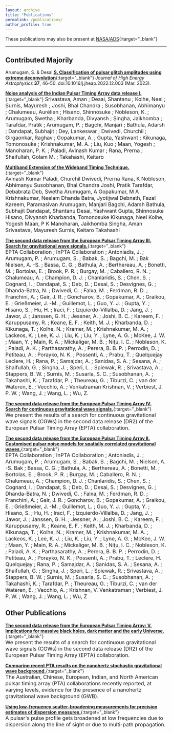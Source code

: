 ```yaml
---
layout: archive
title: "Publications"
permalink: /publications/
author_profile: true
---
```


These publications may also be present at [NASA/ADS](https://ui.adsabs.harvard.edu/search/p_=0&q=author%3A%22Arumugam%2C%20S.%22%20AND%20database%3Aastronomy&sort=date%20desc%2C%20bibcode%20desc){:target="_blank"}

---
## Contributed Majorily  

Arumugam, S. & Desai,[**S. Classification of pulsar glitch amplitudes using extreme deconvolution**](https://www.sciencedirect.com/science/article/abs/pii/S2214404822000799?via%3Dihub){:target="_blank"} *Journal of High Energy Astrophysics* **37**, 46–50. doi:10.1016/j.jheap.2022.12.003 (Mar. 2023).

[**Noise analysis of the Indian Pulsar Timing Array data release I.**](https://journals.aps.org/prd/abstract/10.1103/PhysRevD.108.023008){:target="_blank"}
<font size="3"> Srivastava, Aman ; Desai, Shantanu ; Kolhe, Neel ; Surnis, Mayuresh ; Joshi, Bhal Chandra ; Susobhanan, Abhimanyu ; Chalumeau, Aurélien ; Hisano, Shinnosuke ; Nobleson, K. ; Arumugam, Swetha ; Kharbanda, Divyansh ; Singha, Jaikhomba ; Tarafdar, Pratik ; Arumugam, P. ; Bagchi, Manjari ; Bathula, Adarsh ; Dandapat, Subhajit ; Dey, Lankeswar ; Dwivedi, Churchil ; Girgaonkar, Raghav ; Gopakumar, A. ; Gupta, Yashwant ; Kikunaga, Tomonosuke ; Krishnakumar, M. A. ; Liu, Kuo ; Maan, Yogesh ; Manoharan, P. K. ; Paladi, Avinash Kumar ; Rana, Prerna ; Shaifullah, Golam M. ; Takahashi, Keitaro </font>


[**Multiband Extension of the Wideband Timing Technique.**](https://academic.oup.com/mnras/article/527/1/213/7310865){:target="_blank"}  
<font size="3"> Avinash Kumar Paladi, Churchil Dwivedi, Prerna Rana, K Nobleson, Abhimanyu Susobhanan, Bhal Chandra Joshi, Pratik Tarafdar, Debabrata Deb, Swetha Arumugam, A Gopakumar, M A Krishnakumar, Neelam Dhanda Batra, Jyotijwal Debnath, Fazal Kareem, Paramasivan Arumugam, Manjari Bagchi, Adarsh Bathula, Subhajit Dandapat, Shantanu Desai, Yashwant Gupta, Shinnosuke Hisano, Divyansh Kharbanda, Tomonosuke Kikunaga, Neel Kolhe, Yogesh Maan, P K Manoharan, Jaikhomba Singha, Aman Srivastava, Mayuresh Surnis, Keitaro Takahashi </font>


[**The second data release from the European Pulsar Timing Array III. Search for gravitational wave
signals.**](https://www.aanda.org/articles/aa/abs/2023/10/aa46844-23/aa46844-23.html){:target="_blank"}  
<font size="3"> EPTA Collaboration ; InPTA Collaboration ; Antoniadis, J. ; Arumugam, P. ; Arumugam, S. ; Babak, S. ; Bagchi, M. ; Bak Nielsen, A. -S. ; Bassa, C. G. ; Bathula, A. ; Berthereau, A. ; Bonetti, M. ; Bortolas, E. ; Brook, P. R. ; Burgay, M. ; Caballero, R. N. ; Chalumeau, A. ; Champion, D. J. ; Chanlaridis, S. ; Chen, S. ; Cognard, I. ; Dandapat, S. ; Deb, D. ; Desai, S. ; Desvignes, G. ; Dhanda-Batra, N. ; Dwivedi, C. ; Falxa, M. ; Ferdman, R. D. ; Franchini, A. ; Gair, J. R. ; Goncharov, B. ; Gopakumar, A. ; Graikou, E. ; Grießmeier, J. -M. ; Guillemot, L. ; Guo, Y. J. ; Gupta, Y. ; Hisano, S. ; Hu, H. ; Iraci, F. ; Izquierdo-Villalba, D. ; Jang, J. ; Jawor, J. ; Janssen, G. H. ; Jessner, A. ; Joshi, B. C. ; Kareem, F. ; Karuppusamy, R. ; Keane, E. F. ; Keith, M. J. ; Kharbanda, D. ; Kikunaga, T. ; Kolhe, N. ; Kramer, M. ; Krishnakumar, M. A. ; Lackeos, K. ; Lee, K. J. ; Liu, K. ; Liu, Y. ; Lyne, A. G. ; McKee, J. W. ; Maan, Y. ; Main, R. A. ; Mickaliger, M. B. ; Niţu, I. C. ; Nobleson, K. ; Paladi, A. K. ; Parthasarathy, A. ; Perera, B. B. P. ; Perrodin, D. ; Petiteau, A. ; Porayko, N. K. ; Possenti, A. ; Prabu, T. ; Quelquejay Leclere, H. ; Rana, P. ; Samajdar, A. ; Sanidas, S. A. ; Sesana, A. ; Shaifullah, G. ; Singha, J. ; Speri, L. ; Spiewak, R. ; Srivastava, A. ; Stappers, B. W. ; Surnis, M. ; Susarla, S. C. ; Susobhanan, A. ; Takahashi, K. ; Tarafdar, P. ; Theureau, G. ; Tiburzi, C. ; van der Wateren, E. ; Vecchio, A. ; Venkatraman Krishnan, V. ; Verbiest, J. P. W. ; Wang, J. ; Wang, L. ; Wu, Z. </font>


[**The second data release from the European Pulsar Timing Array IV. Search for continuous gravitational
wave signals.**](https://arxiv.org/abs/2306.16226){:target="_blank"}  
<font size="3"> We present the results of a search for continuous gravitational wave signals (CGWs) in the second data release (DR2) of the European Pulsar Timing Array (EPTA) collaboration.</font>


[**The second data release from the European Pulsar Timing Array II. Customised pulsar noise models
for spatially correlated gravitational waves.**](https://www.aanda.org/articles/aa/full_html/2023/10/aa46842-23/aa46842-23.html){:target="_blank"}  
<font size="3"> EPTA Collaboration ; InPTA Collaboration ; Antoniadis, J. ; Arumugam, P. ; Arumugam, S.  ; Babak, S. ; Bagchi, M. ; Nielsen, A. -S. Bak ; Bassa, C. G. ; Bathula, A. ; Berthereau, A. ; Bonetti, M. ; Bortolas, E. ; Brook, P. R. ; Burgay, M. ; Caballero, R. N. ; Chalumeau, A. ; Champion, D. J. ; Chanlaridis, S. ; Chen, S. ; Cognard, I. ; Dandapat, S. ; Deb, D. ; Desai, S. ; Desvignes, G. ; Dhanda-Batra, N. ; Dwivedi, C. ; Falxa, M. ; Ferdman, R. D. ; Franchini, A. ; Gair, J. R. ; Goncharov, B. ; Gopakumar, A. ; Graikou, E. ; Grießmeier, J. -M. ; Guillemot, L. ; Guo, Y. J. ; Gupta, Y. ; Hisano, S. ; Hu, H. ; Iraci, F. ; Izquierdo-Villalba, D. ; Jang, J. ; Jawor, J. ; Janssen, G. H. ; Jessner, A. ; Joshi, B. C. ; Kareem, F. ; Karuppusamy, R. ; Keane, E. F. ; Keith, M. J. ; Kharbanda, D. ; Kikunaga, T. ; Kolhe, N. ; Kramer, M. ; Krishnakumar, M. A. ; Lackeos, K. ; Lee, K. J. ; Liu, K. ; Liu, Y. ; Lyne, A. G. ; McKee, J. W. ; Maan, Y. ; Main, R. A. ; Mickaliger, M. B. ; Niţu, I. C. ; Nobleson, K. ; Paladi, A. K. ; Parthasarathy, A. ; Perera, B. B. P. ; Perrodin, D. ; Petiteau, A. ; Porayko, N. K. ; Possenti, A. ; Prabu, T. ; Leclere, H. Quelquejay ; Rana, P. ; Samajdar, A. ; Sanidas, S. A. ; Sesana, A. ; Shaifullah, G. ; Singha, J. ; Speri, L. ; Spiewak, R. ; Srivastava, A. ; Stappers, B. W. ; Surnis, M. ; Susarla, S. C. ; Susobhanan, A. ; Takahashi, K. ; Tarafdar, P. ; Theureau, G. ; Tiburzi, C. ; van der Wateren, E. ; Vecchio, A. ; Krishnan, V. Venkatraman ; Verbiest, J. P. W. ; Wang, J. ; Wang, L. ; Wu, Z </font>


## Other Publications 
[**The second data release from the European Pulsar Timing Array: V. Implications for massive black holes,
dark matter and the early Universe.**](https://arxiv.org/abs/2306.162271){:target="_blank"}  
<font size="3"> We present the results of a search for continuous gravitational wave signals (CGWs) in the second data release (DR2) of the European Pulsar Timing Array (EPTA) collaboration.</font>


[**Comparing recent PTA results on the nanohertz stochastic gravitational wave background.**](https://arxiv.org/abs/2309.00693){:target="_blank"}  
<font size="3"> The Australian, Chinese, European, Indian, and North American pulsar timing array (PTA) collaborations recently reported, at varying levels, evidence for the presence of a nanohertz gravitational wave background (GWB). </font>


[**Using low-frequency scatter-broadening measurements for precision estimates of dispersion measures.**](https://arxiv.org/abs/2309.16765){:target="_blank"}  
<font size="3"> A pulsar's pulse profile gets broadened at low frequencies due to dispersion along the line of sight or due to multi-path propagation.</font>

